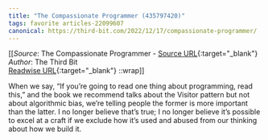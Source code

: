 ```yaml
---
title: "The Compassionate Programmer (435797420)"
tags: favorite articles-22099607
canonical: https://third-bit.com/2022/12/17/compassionate-programmer/
---
```


[[_Source_: The Compassionate Programmer - [Source URL](https://third-bit.com/2022/12/17/compassionate-programmer/){:target="_blank"}<br>
_Author_: The Third Bit<br>
[Readwise URL](https://readwise.io/open/435797420){:target="_blank"}
::wrap]]

When we say, “If you’re going to read one thing about programming, read this,” and the book we recommend talks about the Visitor pattern but not about algorithmic bias, we’re telling people the former is more important than the latter. I no longer believe that’s true; I no longer believe it’s possible to excel at a craft if we exclude how it’s used and abused from our thinking about how we build it.
